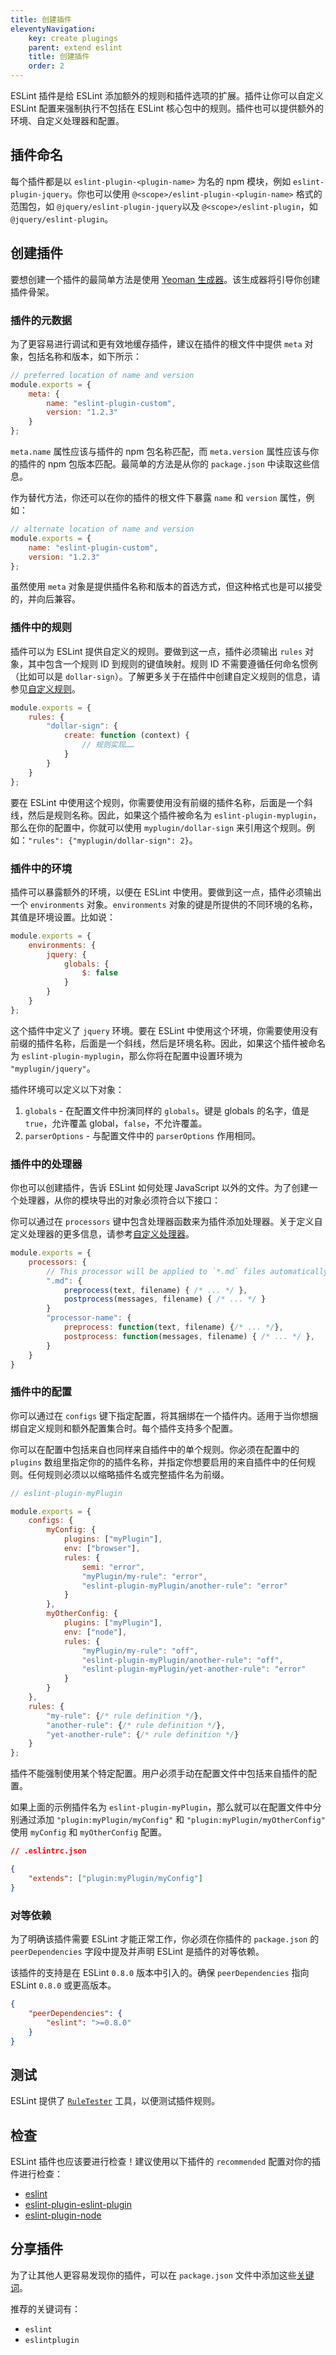 ```yaml
---
title: 创建插件
eleventyNavigation:
    key: create plugings
    parent: extend eslint
    title: 创建插件
    order: 2
---
```


ESLint 插件是给 ESLint 添加额外的规则和插件选项的扩展。插件让你可以自定义 ESLint 配置来强制执行不包括在 ESLint 核心包中的规则。插件也可以提供额外的环境、自定义处理器和配置。

## 插件命名

每个插件都是以 `eslint-plugin-<plugin-name>` 为名的 npm 模块，例如 `eslint-plugin-jquery`。你也可以使用 `@<scope>/eslint-plugin-<plugin-name>` 格式的范围包，如 `@jquery/eslint-plugin-jquery`以及 `@<scope>/eslint-plugin`，如 `@jquery/eslint-plugin`。

## 创建插件

要想创建一个插件的最简单方法是使用 [Yeoman 生成器](https://www.npmjs.com/package/generator-eslint)。该生成器将引导你创建插件骨架。

### 插件的元数据

为了更容易进行调试和更有效地缓存插件，建议在插件的根文件中提供 `meta` 对象，包括名称和版本，如下所示：

```js
// preferred location of name and version
module.exports = {
    meta: {
        name: "eslint-plugin-custom",
        version: "1.2.3"
    }
};
```

`meta.name` 属性应该与插件的 npm 包名称匹配，而 `meta.version` 属性应该与你的插件的 npm 包版本匹配。最简单的方法是从你的 `package.json` 中读取这些信息。

作为替代方法，你还可以在你的插件的根文件下暴露 `name` 和 `version` 属性，例如：

```js
// alternate location of name and version
module.exports = {
    name: "eslint-plugin-custom",
    version: "1.2.3"
};
```

虽然使用 `meta` 对象是提供插件名称和版本的首选方式，但这种格式也是可以接受的，并向后兼容。

### 插件中的规则

插件可以为 ESLint 提供自定义的规则。要做到这一点，插件必须输出 `rules` 对象，其中包含一个规则 ID 到规则的键值映射。规则 ID 不需要遵循任何命名惯例（比如可以是 `dollar-sign`）。了解更多关于在插件中创建自定义规则的信息，请参见[自定义规则](custom-rules)。

```js
module.exports = {
    rules: {
        "dollar-sign": {
            create: function (context) {
                // 规则实现……
            }
        }
    }
};
```

要在 ESLint 中使用这个规则，你需要使用没有前缀的插件名称，后面是一个斜线，然后是规则名称。因此，如果这个插件被命名为 `eslint-plugin-myplugin`，那么在你的配置中，你就可以使用 `myplugin/dollar-sign` 来引用这个规则。例如：`"rules": {"myplugin/dollar-sign": 2}`。

### 插件中的环境

插件可以暴露额外的环境，以便在 ESLint 中使用。要做到这一点，插件必须输出一个 `environments` 对象。`environments` 对象的键是所提供的不同环境的名称，其值是环境设置。比如说：

```js
module.exports = {
    environments: {
        jquery: {
            globals: {
                $: false
            }
        }
    }
};
```

这个插件中定义了 `jquery` 环境。要在 ESLint 中使用这个环境，你需要使用没有前缀的插件名称，后面是一个斜线，然后是环境名称。因此，如果这个插件被命名为 `eslint-plugin-myplugin`，那么你将在配置中设置环境为 `"myplugin/jquery"`。

插件环境可以定义以下对象：

1. `globals` - 在配置文件中扮演同样的 `globals`。键是 globals 的名字，值是 `true`，允许覆盖 global，`false`，不允许覆盖。
1. `parserOptions` - 与配置文件中的 `parserOptions` 作用相同。

### 插件中的处理器

你也可以创建插件，告诉 ESLint 如何处理 JavaScript 以外的文件。为了创建一个处理器，从你的模块导出的对象必须符合以下接口：

你可以通过在 `processors` 键中包含处理器函数来为插件添加处理器。关于定义自定义处理器的更多信息，请参考[自定义处理器](custom-processors)。

```js
module.exports = {
    processors: {
        // This processor will be applied to `*.md` files automatically.
        ".md": {
            preprocess(text, filename) { /* ... */ },
            postprocess(messages, filename) { /* ... */ }
        }
        "processor-name": {
            preprocess: function(text, filename) {/* ... */},
            postprocess: function(messages, filename) { /* ... */ },
        }
    }
}
```

### 插件中的配置

你可以通过在 `configs` 键下指定配置，将其捆绑在一个插件内。适用于当你想捆绑自定义规则和额外配置集合时。每个插件支持多个配置。

你可以在配置中包括来自也同样来自插件中的单个规则。你必须在配置中的 `plugins` 数组里指定你的的插件名称，并指定你想要启用的来自插件中的任何规则。任何规则必须以以缩略插件名或完整插件名为前缀。

```js
// eslint-plugin-myPlugin

module.exports = {
    configs: {
        myConfig: {
            plugins: ["myPlugin"],
            env: ["browser"],
            rules: {
                semi: "error",
                "myPlugin/my-rule": "error",
                "eslint-plugin-myPlugin/another-rule": "error"
            }
        },
        myOtherConfig: {
            plugins: ["myPlugin"],
            env: ["node"],
            rules: {
                "myPlugin/my-rule": "off",
                "eslint-plugin-myPlugin/another-rule": "off",
                "eslint-plugin-myPlugin/yet-another-rule": "error"
            }
        }
    },
    rules: {
        "my-rule": {/* rule definition */},
        "another-rule": {/* rule definition */},
        "yet-another-rule": {/* rule definition */}
    }
};
```

插件不能强制使用某个特定配置。用户必须手动在配置文件中包括来自插件的配置。

如果上面的示例插件名为 `eslint-plugin-myPlugin`，那么就可以在配置文件中分别通过添加 `"plugin:myPlugin/myConfig"` 和 `"plugin:myPlugin/myOtherConfig"` 使用 `myConfig` 和 `myOtherConfig` 配置。

```json
// .eslintrc.json

{
    "extends": ["plugin:myPlugin/myConfig"]
}

```

### 对等依赖

为了明确该插件需要 ESLint 才能正常工作，你必须在你插件的 `package.json` 的 `peerDependencies` 字段中提及并声明 ESLint 是插件的对等依赖。

该插件的支持是在 ESLint `0.8.0` 版本中引入的。确保 `peerDependencies` 指向 ESLint `0.8.0` 或更高版本。

```json
{
    "peerDependencies": {
        "eslint": ">=0.8.0"
    }
}
```

## 测试

ESLint 提供了 [`RuleTester`](../integrate/nodejs-api#ruletester) 工具，以便测试插件规则。

## 检查

ESLint 插件也应该要进行检查！建议使用以下插件的 `recommended` 配置对你的插件进行检查：

* [eslint](https://www.npmjs.com/package/eslint)
* [eslint-plugin-eslint-plugin](https://www.npmjs.com/package/eslint-plugin-eslint-plugin)
* [eslint-plugin-node](https://www.npmjs.com/package/eslint-plugin-node)

## 分享插件

为了让其他人更容易发现你的插件，可以在 `package.json` 文件中添加这些[关键词](https://docs.npmjs.com/cli/v9/configuring-npm/package-json#keywords)。

推荐的关键词有：

* `eslint`
* `eslintplugin`
